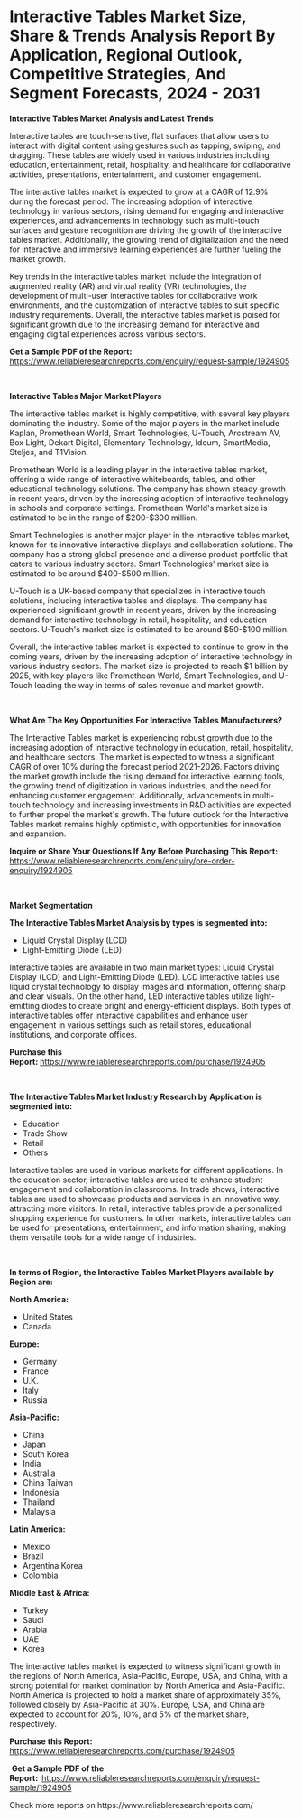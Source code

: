 <p><h1>Interactive Tables Market Size, Share & Trends Analysis Report By Application, Regional Outlook, Competitive Strategies, And Segment Forecasts, 2024 - 2031</h1></p><p><strong>Interactive Tables Market Analysis and Latest Trends</strong></p>
<p><p>Interactive tables are touch-sensitive, flat surfaces that allow users to interact with digital content using gestures such as tapping, swiping, and dragging. These tables are widely used in various industries including education, entertainment, retail, hospitality, and healthcare for collaborative activities, presentations, entertainment, and customer engagement.</p><p>The interactive tables market is expected to grow at a CAGR of 12.9% during the forecast period. The increasing adoption of interactive technology in various sectors, rising demand for engaging and interactive experiences, and advancements in technology such as multi-touch surfaces and gesture recognition are driving the growth of the interactive tables market. Additionally, the growing trend of digitalization and the need for interactive and immersive learning experiences are further fueling the market growth.</p><p>Key trends in the interactive tables market include the integration of augmented reality (AR) and virtual reality (VR) technologies, the development of multi-user interactive tables for collaborative work environments, and the customization of interactive tables to suit specific industry requirements. Overall, the interactive tables market is poised for significant growth due to the increasing demand for interactive and engaging digital experiences across various sectors.</p></p>
<p><strong>Get a Sample PDF of the Report:&nbsp;</strong> <a href="https://www.reliableresearchreports.com/enquiry/request-sample/1924905">https://www.reliableresearchreports.com/enquiry/request-sample/1924905</a></p>
<p>&nbsp;</p>
<p><strong>Interactive Tables Major Market Players</strong></p>
<p><p>The interactive tables market is highly competitive, with several key players dominating the industry. Some of the major players in the market include Kaplan, Promethean World, Smart Technologies, U-Touch, Arcstream AV, Box Light, Dekart Digital, Elementary Technology, Ideum, SmartMedia, Steljes, and T1Vision.</p><p>Promethean World is a leading player in the interactive tables market, offering a wide range of interactive whiteboards, tables, and other educational technology solutions. The company has shown steady growth in recent years, driven by the increasing adoption of interactive technology in schools and corporate settings. Promethean World's market size is estimated to be in the range of $200-$300 million.</p><p>Smart Technologies is another major player in the interactive tables market, known for its innovative interactive displays and collaboration solutions. The company has a strong global presence and a diverse product portfolio that caters to various industry sectors. Smart Technologies' market size is estimated to be around $400-$500 million.</p><p>U-Touch is a UK-based company that specializes in interactive touch solutions, including interactive tables and displays. The company has experienced significant growth in recent years, driven by the increasing demand for interactive technology in retail, hospitality, and education sectors. U-Touch's market size is estimated to be around $50-$100 million.</p><p>Overall, the interactive tables market is expected to continue to grow in the coming years, driven by the increasing adoption of interactive technology in various industry sectors. The market size is projected to reach $1 billion by 2025, with key players like Promethean World, Smart Technologies, and U-Touch leading the way in terms of sales revenue and market growth.</p></p>
<p>&nbsp;</p>
<p><strong>What Are The Key Opportunities For Interactive Tables Manufacturers?</strong></p>
<p><p>The Interactive Tables market is experiencing robust growth due to the increasing adoption of interactive technology in education, retail, hospitality, and healthcare sectors. The market is expected to witness a significant CAGR of over 10% during the forecast period 2021-2026. Factors driving the market growth include the rising demand for interactive learning tools, the growing trend of digitization in various industries, and the need for enhancing customer engagement. Additionally, advancements in multi-touch technology and increasing investments in R&D activities are expected to further propel the market's growth. The future outlook for the Interactive Tables market remains highly optimistic, with opportunities for innovation and expansion.</p></p>
<p><strong>Inquire or Share Your Questions If Any Before Purchasing This Report:</strong> <a href="https://www.reliableresearchreports.com/enquiry/pre-order-enquiry/1924905">https://www.reliableresearchreports.com/enquiry/pre-order-enquiry/1924905</a></p>
<p>&nbsp;</p>
<p><strong>Market Segmentation</strong></p>
<p><strong>The Interactive Tables Market Analysis by types is segmented into:</strong></p>
<p><ul><li>Liquid Crystal Display (LCD)</li><li>Light-Emitting Diode (LED)</li></ul></p>
<p><p>Interactive tables are available in two main market types: Liquid Crystal Display (LCD) and Light-Emitting Diode (LED). LCD interactive tables use liquid crystal technology to display images and information, offering sharp and clear visuals. On the other hand, LED interactive tables utilize light-emitting diodes to create bright and energy-efficient displays. Both types of interactive tables offer interactive capabilities and enhance user engagement in various settings such as retail stores, educational institutions, and corporate offices.</p></p>
<p><strong>Purchase this Report:&nbsp;</strong><a href="https://www.reliableresearchreports.com/purchase/1924905">https://www.reliableresearchreports.com/purchase/1924905</a></p>
<p>&nbsp;</p>
<p><strong>The Interactive Tables Market Industry Research by Application is segmented into:</strong></p>
<p><ul><li>Education</li><li>Trade Show</li><li>Retail</li><li>Others</li></ul></p>
<p><p>Interactive tables are used in various markets for different applications. In the education sector, interactive tables are used to enhance student engagement and collaboration in classrooms. In trade shows, interactive tables are used to showcase products and services in an innovative way, attracting more visitors. In retail, interactive tables provide a personalized shopping experience for customers. In other markets, interactive tables can be used for presentations, entertainment, and information sharing, making them versatile tools for a wide range of industries.</p></p>
<p>&nbsp;</p>
<p><strong>In terms of Region, the Interactive Tables Market Players available by Region are:</strong></p>
<p>
    <p> <strong> North America: </strong>
        <ul>
            <li>United States</li>
            <li>Canada</li>
        </ul>
        </p> 
    <p> <strong> Europe: </strong>
        <ul>
            <li>Germany</li>
            <li>France</li>
            <li>U.K.</li>
            <li>Italy</li>
            <li>Russia</li>
        </ul>
        </p> 
    <p> <strong> Asia-Pacific: </strong>
        <ul>
            <li>China</li>
            <li>Japan</li>
            <li>South Korea</li>
            <li>India</li>
            <li>Australia</li>
            <li>China Taiwan</li>
            <li>Indonesia</li>
            <li>Thailand</li>
            <li>Malaysia</li>
        </ul>
        </p> 
    <p> <strong> Latin America: </strong>
        <ul>
            <li>Mexico</li>
            <li>Brazil</li>
            <li>Argentina Korea</li>
            <li>Colombia</li>
        </ul>
        </p> 
    <p> <strong> Middle East & Africa: </strong>
        <ul>
            <li>Turkey</li>
            <li>Saudi</li>
            <li>Arabia</li>
            <li>UAE</li>
            <li>Korea</li>
        </ul>
    </p>
    </p>
<p><p>The interactive tables market is expected to witness significant growth in the regions of North America, Asia-Pacific, Europe, USA, and China, with a strong potential for market domination by North America and Asia-Pacific. North America is projected to hold a market share of approximately 35%, followed closely by Asia-Pacific at 30%. Europe, USA, and China are expected to account for 20%, 10%, and 5% of the market share, respectively.</p></p>
<p><strong>Purchase this Report: </strong><a href="https://www.reliableresearchreports.com/purchase/1924905">https://www.reliableresearchreports.com/purchase/1924905</a></p>
<p>&nbsp;<strong>Get a Sample PDF of the Report:&nbsp;&nbsp;</strong><a href="https://www.reliableresearchreports.com/enquiry/request-sample/1924905">https://www.reliableresearchreports.com/enquiry/request-sample/1924905</a></p>
<p><strong></strong></p>
<p>Check more reports on https://www.reliableresearchreports.com/</p>